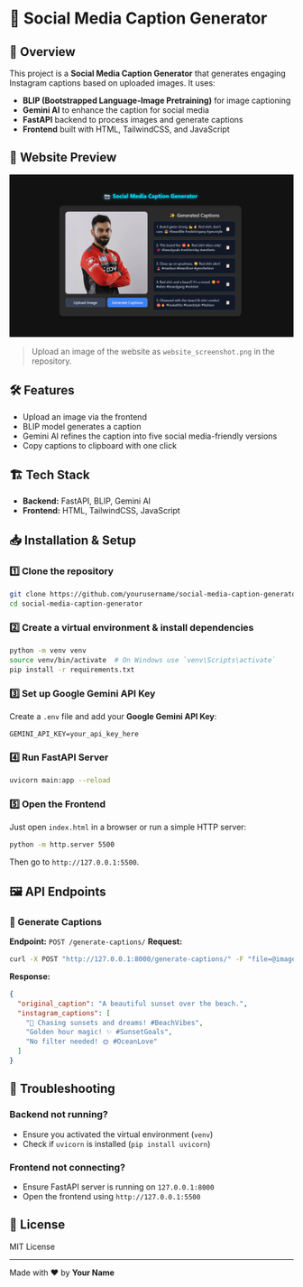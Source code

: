 
# 📸 Social Media Caption Generator

## 🚀 Overview
This project is a **Social Media Caption Generator** that generates engaging Instagram captions based on uploaded images. It uses:
- **BLIP (Bootstrapped Language-Image Pretraining)** for image captioning
- **Gemini AI** to enhance the caption for social media
- **FastAPI** backend to process images and generate captions
- **Frontend** built with HTML, TailwindCSS, and JavaScript

## 🎥 Website Preview
![Website Screenshot](website_screenshot.png)
> Upload an image of the website as `website_screenshot.png` in the repository.

## 🛠️ Features
- Upload an image via the frontend
- BLIP model generates a caption
- Gemini AI refines the caption into five social media-friendly versions
- Copy captions to clipboard with one click

## 🏗️ Tech Stack
- **Backend:** FastAPI, BLIP, Gemini AI
- **Frontend:** HTML, TailwindCSS, JavaScript

## 📥 Installation & Setup
### 1️⃣ Clone the repository
```sh
git clone https://github.com/yourusername/social-media-caption-generator.git
cd social-media-caption-generator
```

### 2️⃣ Create a virtual environment & install dependencies
```sh
python -m venv venv
source venv/bin/activate  # On Windows use `venv\Scripts\activate`
pip install -r requirements.txt
```

### 3️⃣ Set up Google Gemini API Key
Create a `.env` file and add your **Google Gemini API Key**:
```
GEMINI_API_KEY=your_api_key_here
```

### 4️⃣ Run FastAPI Server
```sh
uvicorn main:app --reload
```

### 5️⃣ Open the Frontend
Just open `index.html` in a browser or run a simple HTTP server:
```sh
python -m http.server 5500
```
Then go to `http://127.0.0.1:5500`.

## 🖼️ API Endpoints
### 🔹 Generate Captions
**Endpoint:** `POST /generate-captions/`
**Request:**
```sh
curl -X POST "http://127.0.0.1:8000/generate-captions/" -F "file=@image.jpg"
```
**Response:**
```json
{
  "original_caption": "A beautiful sunset over the beach.",
  "instagram_captions": [
    "🌅 Chasing sunsets and dreams! #BeachVibes",
    "Golden hour magic! ✨ #SunsetGoals",
    "No filter needed! 🌞 #OceanLove"
  ]
}
```

## 🔧 Troubleshooting
### Backend not running?
- Ensure you activated the virtual environment (`venv`)
- Check if `uvicorn` is installed (`pip install uvicorn`)

### Frontend not connecting?
- Ensure FastAPI server is running on `127.0.0.1:8000`
- Open the frontend using `http://127.0.0.1:5500`

## 📜 License
MIT License

---
Made with ❤️ by **Your Name**

